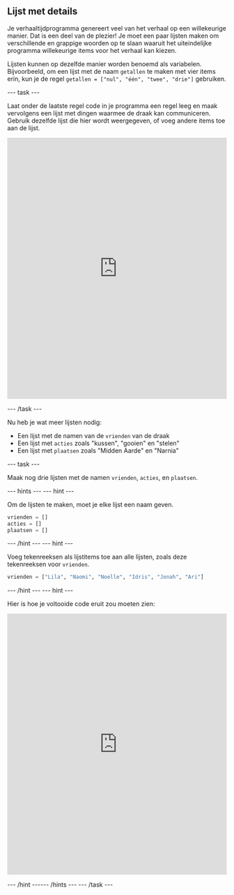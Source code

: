 ## Lijst met details

Je verhaaltijdprogramma genereert veel van het verhaal op een willekeurige manier. Dat is een deel van de plezier! Je moet een paar lijsten maken om verschillende en grappige woorden op te slaan waaruit het uiteindelijke programma willekeurige items voor het verhaal kan kiezen.

Lijsten kunnen op dezelfde manier worden benoemd als variabelen. Bijvoorbeeld, om een lijst met de naam `getallen` te maken met vier items erin, kun je de regel `getallen = ["nul", "één", "twee", "drie"]` gebruiken.

--- task ---

Laat onder de laatste regel code in je programma een regel leeg en maak vervolgens een lijst met dingen waarmee de draak kan communiceren. Gebruik dezelfde lijst die hier wordt weergegeven, of voeg andere items toe aan de lijst. 
<iframe src="https://trinket.io/embed/python/234f6ed347" width="100%" height="600" frameborder="0" marginwidth="0" marginheight="0" allowfullscreen mark="crwd-mark"></iframe> 

--- /task ---

Nu heb je wat meer lijsten nodig:

- Een lijst met de namen van de `vrienden` van de draak
- Een lijst met `acties` zoals "kussen", "gooien" en "stelen"
- Een lijst met `plaatsen` zoals "Midden Aarde" en "Narnia"

--- task ---

Maak nog drie lijsten met de namen `vrienden`, `acties`, en `plaatsen`.

--- hints ---
 --- hint ---

Om de lijsten te maken, moet je elke lijst een naam geven.

```python
vrienden = []
acties = []
plaatsen = []
```

--- /hint --- --- hint ---

Voeg tekenreeksen als lijstitems toe aan alle lijsten, zoals deze tekenreeksen voor `vrienden`.

```python
vrienden = ["Lila", "Naomi", "Noelle", "Idris", "Jonah", "Ari"]
```

--- /hint --- --- hint ---

Hier is hoe je voltooide code eruit zou moeten zien: 
<iframe src="https://trinket.io/embed/python/5e264dd3e2" width="100%" height="600" frameborder="0" marginwidth="0" marginheight="0" allowfullscreen mark="crwd-mark"></iframe> 

--- /hint ------ /hints --- --- /task ---